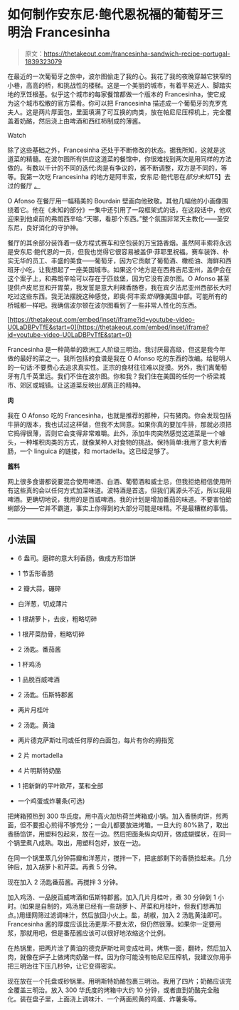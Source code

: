 # 如何制作安东尼·鲍代恩祝福的葡萄牙三明治 Francesinha

> 原文：<https://thetakeout.com/francesinha-sandwich-recipe-portugal-1839323079>

在最近的一次葡萄牙之旅中，波尔图偷走了我的心。我花了我的夜晚穿越它狭窄的小巷，高高的桥，和挑战性的楼梯。这是一个美丽的城市，有着平易近人、脚踏实地的烹饪根基。似乎这个城市的每家餐馆都做一个版本的 Francesinha，使它成为这个城市松散的官方菜肴。你可以把 Francesinha 描述成一个葡萄牙的克罗克夫人。这是两片厚面包，里面填满了可互换的肉类，放在帕尼尼压榨机上，完全覆盖着奶酪，然后浇上由啤酒和西红柿制成的薄酱。

Watch

除了这些基础之外，Francesinha 还处于不断修改的状态。据我所知，这就是这道菜的精髓。在波尔图所有供应这道菜的餐馆中，你很难找到两次是用同样的方法做的。有数以千计的不同的迭代:肉是有争议的，酱不断调整，双方是不同的，等等。我第一次吃 Francesinha 的地方是阿丰索，安东尼·鲍代恩在*部分未知*T5】去过的餐厅 [。](https://thetakeout.com/s/parts-unknown-anthony-bourdain)

O Afonso 在餐厅用一幅精美的 Bourdain 壁画向他致敬。其他几幅他的小画像围绕着它。他在《未知的部分》一集中还引用了一段框架式的话，在这段话中，他欢迎来到他桌前的弗朗西辛哈:“天哪，看那个东西。”整个氛围非常天主教化——圣安东尼，良好消化的守护神。

餐厅的其余部分装饰着一级方程式赛车和空包装的万宝路香烟。虽然阿丰索将永远是安东尼·鲍代恩的一员，但我也觉得它很容易被盖伊·菲耶里祝福。赛车装饰、朴实无华的员工、丰盛的美食——葡萄牙，因为它贡献了葡萄酒、橄榄油、海鲜和西班牙小吃，让我想起了一座美国城市。如果这个地方是在西弗吉尼亚州，盖伊会在这个案子上，和弗朗辛哈可以存在于匹兹堡，因为它没有波尔图。O Afonso 甚至提供卢皮尼豆和开胃菜，我发誓是意大利辣香肠卷，我在宾夕法尼亚州西部长大时吃过这些东西。我无法摆脱这种感觉，即奥·阿丰索*觉得*像美国中部。可能所有的桥城都一样吧。我确信波尔顿在波尔图看到了一些非常人性化的东西。

 [https://thetakeout.com/embed/inset/iframe?id=youtube-video-U0LaDBPvTfE&start=0](https://thetakeout.com/embed/inset/iframe?id=youtube-video-U0LaDBPvTfE&start=0) 

Francesinha 是一种简单的欧洲工人阶级三明治。我讨厌最高级，但这是我今年做的最好的菜之一。我所包括的食谱是我在 O Afonso 吃的东西的改编。给聪明人的一句话:不要费心去追求真实性。正宗的食材往往难以捉摸。另外，我们离葡萄牙有几千英里远。我们不住在波尔图。你和我？我们住在美国的任何一个桥梁城市、郊区或城镇。让这道菜反映出*是*真正的精神。

**肉**

我在 O Afonso 吃的 Francesinha，也就是推荐的那种，只有猪肉。你会发现包括牛排的版本，我也试过这样做，但我不太同意。如果你真的要加牛排，那就必须把它捣得很薄，否则它会变得非常难嚼。此外，添加牛肉突然感觉这道菜是一个噱头，一种堆积肉类的方式，就像某种人对食物的挑战。保持简单:我用了意大利香肠，一个 linguica 的链接，和 mortadella。这已经足够了。

**酱料**

网上很多食谱都说要混合使用啤酒、白酒、葡萄酒和威士忌，但我拒绝相信使用所有这些真的会以任何方式加深味道。波特酒是首选，但我们离源头不近，所以我用啤酒。更确切地说，我用的是百威啤酒。我的计划是增加番茄的味道。不要害怕蛤蜊部分——它并不霸道，事实上你得到的大部分可能是味精。不是最糟糕的事情。

* * *

## 小法国

*   6 盎司。磨碎的意大利香肠，做成方形馅饼

*   1 节舌形香肠
*   2 瓣大蒜，碾碎
*   白洋葱，切成薄片
*   1 根胡萝卜，去皮，粗略切碎
*   1 根芹菜肋骨，粗略切碎
*   2 汤匙。番茄酱
*   1 杯鸡汤
*   1 品脱百威啤酒
*   2 汤匙。伍斯特郡酱
*   两片月桂叶
*   2 汤匙。黄油
*   两片德克萨斯吐司或任何厚的白面包，每片有你的拇指宽
*   2 片 mortadella
*   4 片明斯特奶酪
*   1 把新鲜的平叶欧芹，茎和全部
*   一个鸡蛋或炸薯条(可选)

把烤箱预热到 300 华氏度。用中高火加热荷兰烤箱或小锅。加入香肠肉饼，煎两面，但不要担心煎得不够充分；一会儿都要放进烤箱。一旦大约 80%熟了，取出香肠馅饼，用塑料包起来，放在一边。然后把面条纵向切开，做成蝴蝶状，在同一个锅里煮八成熟。取出，用塑料包好，放在一边。

在同一个锅里蒸几分钟蒜瓣和洋葱片，搅拌一下，把底部剩下的香肠捡起来。几分钟后，加入胡萝卜和芹菜。再煮 5 分钟。

现在加入 2 汤匙番茄酱。再搅拌 3 分钟。

加入鸡汤、一品脱百威啤酒和伍斯特郡酱。加入几片月桂叶，煮 30 分钟到 1 小时。(如果是自制的，鸡汤里已经有一些胡萝卜、芹菜和月桂叶，但我们想再加点。)用细网筛过滤调味汁，然后放回小火上。盐，胡椒，加入 2 汤匙黄油即可。Francesinha 酱的厚度应该比汤更厚:不要太浓，但仍然很薄。如果你一定要用浆，那就用吧，但是番茄酱应该可以很好地浓缩这个比例。

在热锅里，把两片涂了黄油的德克萨斯吐司变成吐司。烤焦一面，翻转，然后加入肉，就像在炉子上做烤肉奶酪一样。因为你可能没有帕尼尼压榨机，我建议你用手把三明治往下压几秒钟，让它变得密实。

现在放在一个托盘或砂锅里。用明斯特奶酪包裹三明治。我用了四片；奶酪应该完全覆盖三明治。放入 300 华氏度的烤箱中大约 10 分钟，或者直到奶酪完全融化。装在盘子里，上面浇上调味汁、一个两面煎黄的鸡蛋、炸薯条等。